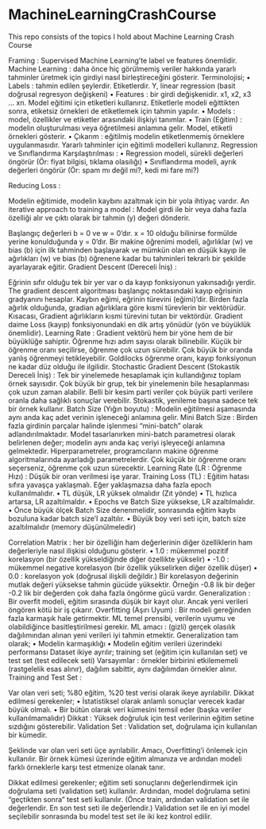 # MachineLearningCrashCourse
This repo consists of the topics I hold about Machine Learning Crash Course

Framing : 
Supervised Machine Learning’te label ve features önemlidir. 
Machine Learning : daha önce hiç görülmemiş veriler hakkında yararlı tahminler üretmek için girdiyi nasıl birleştireceğini gösterir. 
Terminolojisi;
•	Labels : tahmin edilen şeylerdir. Etiketlerdir. Y, linear regression (basit doğrusal regresyon değişkeni)
•	Features : bir girdi değişkenidir. x1, x2, x3 … xn.
Model eğitimi için etiketleri kullanırız. Etiketlerle modeli eğittikten sonra, etiketsiz örnekleri de etiketlemek için tahmin yapılır.
•	Models : model, özellikler ve etiketler arasındaki ilişkiyi tanımlar. 
•	Train (Eğitim) : modelin oluşturulması veya öğretilmesi anlamına gelir. Model, etiketli örnekleri gösterir. 
•	Çıkarım : eğitilmiş modelin etiketlenmemiş örneklere uygulanmasıdır.
Yararlı tahminler için eğitimli modelleri kullanırız. 
Regression ve Sınıflandırma Karşılaştırılması : 
•	Regression modeli, sürekli değerleri öngörür (Ör: fiyat bilgisi, tıklama olasılığı)
•	Sınıflandırma modeli, ayrık değerleri öngörür (Ör: spam mı değil mi?, kedi mi fare mi?)











Reducing Loss : 
 
Modelin eğitimide, modelin kaybını azaltmak için bir yola ihtiyaç vardır. 
 An iterative approach to training a model : Model girdi ile bir veya daha fazla özelliği alır ve çıktı olarak bir tahmin (y) değeri dönderir. 
 
Başlangıç değerleri b = 0 ve w = 0’dır. x = 10 olduğu bilinirse formülde yerine konulduğunda y = 0’dır. 
Bir makine öğrenimi modeli, ağırlıklar (w) ve bias (b) için ilk tahminden başlayarak ve mümkün olan en düşük kayıp ile ağırlıkları (w) ve bias (b) öğrenene kadar bu tahminleri tekrarlı bir şekilde ayarlayarak eğitir. 
Gradient Descent (Dereceli İniş) : 
 
Eğrinin sıfır olduğu tek bir yer var o da kayıp fonksiyonun yakınsadığı yerdir. The gradient descent algoritması başlangıç noktasındaki kayıp eğrisinin gradyanını hesaplar. Kaybın eğimi, eğrinin türevini (eğimi)’dir. 
Birden fazla ağırlık olduğunda, gradian ağırlıklara göre kısmi türevlerin bir vektörüdür. Kısacası, Gradient ağırlıkların kısmi türevini tutan bir vektördür. 
Gradient daime Loss (kayıp) fonksiyonundaki en dik artış yönüdür (yön ve büyüklük önemlidir).
Learning Rate : Gradient vektörü hem bir yöne hem de bir büyüklüğe sahiptir. Öğrenme hızı adım sayısı olarak bilinebilir. Küçük bir öğrenme oranı seçilirse, öğrenme çok uzun sürebilir. Çok büyük bir oranda yanlış öğrenmeyi tetikleyebilir. Goldilocks öğrenme oranı, kayıp fonksiyonun ne kadar düz olduğu ile ilgilidir.
Stochastic Gradient Descent (Stokastik Dereceli İniş) : Tek bir yinelemede hesaplamak için kullandığınız toplam örnek sayısıdır. Çok büyük bir grup, tek bir yinelemenin bile hesaplanması çok uzun zaman alabilir. Belli bir kesim parti veriler çok büyük parti verilere oranla daha sağlıklı sonuçlar verebilir. 
Stokastik, yenileme başına sadece tek bir örnek kullanır. 
Batch Size (Yığın boyutu) : Modelin eğitilmesi aşamasında aynı anda kaç adet verinin işleneceği anlamına gelir.
Mini Batch Size : Birden fazla girdinin parçalar halinde işlenmesi “mini-batch” olarak adlandırılmaktadır. Model tasarlanırken mini-batch parametresi olarak belirlenen değer; modelin aynı anda kaç veriyi işleyeceği anlamına gelmektedir.
Hiperparametreler, programcıların makine öğrenme algoritmalarında ayarladığı parametrelerdir. Çok küçük bir öğrenme oranı seçerseniz, öğrenme çok uzun sürecektir. 
Learning Rate (LR : Öğrenme Hızı) : Düşük bir oran verilmesi işe yarar.
Training Loss (TL) : Eğitim hatası sıfıra yavaşça yaklaşmalı. Eğer yaklaşmazsa daha fazla epoch kullanılmalıdır. 
•	TL düşük, LR yüksek olmalıdır (Zıt yönde)
•	TL hızlıca artarsa, LR azaltılmaldır.
•	Epochs ve Batch Size yüksekse, LR azaltılmalıdır.
•	Önce büyük ölçek Batch Size denenmelidir, sonrasında eğitim kaybı bozuluna kadar batch size’I azaltılır. 
•	Büyük boy veri seti için, batch size azaltılmalıdır (memory düşünülmeledir)

Correlation Matrix : her bir özelliğin ham değerlerinin diğer özelliklerin ham değerleriyle nasıl ilişkisi olduğunu gösterir. 
•	1.0 : mükemmel pozitif korelasyon (bir özellik yükseldiğinde diğer özellikte yükselir)
•	-1.0 : mükemmel negative korelasyon (bir özellik yükselirken diğer özellik düşer)
•	0.0 : korelasyon yok (doğrusal ilişkili değildir.) 
Bir korelasyon değerinin mutlak değeri yüksekse tahmin gücüde yüksektir. Örneğin -0.8 lik bir değer -0.2 lik bir değerden çok daha fazla öngörme gücü vardır.
Generalization : 
Bir overfit modeli, eğitim sırasında düşük bir kayıt olur. Ancak yeni verileri öngören kötü bir iş çıkarır. 
Overfitting (Aşırı Uyum) : Bir modeli gereğinden fazla karmaşık hale getirmektir. 
ML temel prensibi, verilerin uyumu ve olabildiğince basitleştirilmesi gerekir. 
ML amacı : (gizli) gerçek olasılık dağılımından alınan yeni verileri iyi tahmin etmektir. 
Generalization tam olarak;
•	Modelin karmaşıklığı 
•	Modelin eğitim verileri üzerindeki performansı
Dataset ikiye ayrılır; training set (eğitim için kullanılan set) ve test set (test edilecek seti)
Varsayımlar : örnekler birbirini etkilememeli (rastgelelik esas alınır), dağılım sabittir, aynı dağılımdan örnekler alınır.
Training and Test Set :
 
Var olan veri seti; %80 eğitim, %20 test verisi olarak ikeye ayrılabilir. Dikkat edilmesi gerekenler;
•	İstatistiksel olarak anlamlı sonuçlar verecek kadar büyük olmalı.
•	Bir bütün olarak veri kümesini temsil eder (başka veriler kullanılmamalıdır)
Dikkat : Yüksek doğruluk için test verilerinin eğitim setine sızdığını gösterebilir. 
Validation Set :
Validation set, doğrulama için kullanılan bir kümedir. 
 
Şeklinde var olan veri seti üçe ayrılabilir. Amacı, Overfitting’i önlemek için kullanılır. Bir örnek kümesi üzerinde eğitim almanıza ve ardından modeli farklı örneklerle karşı test etmenize olanak tanır.  
 
Dikkat edilmesi gerekenler; eğitim seti sonuçlarını değerlendirmek için doğrulama seti (validation set) kullanılır. Ardından, model doğrulama setini “geçtikten sonra” test seti kullanılır. (Önce train, ardından validation set ile değerlendir. En son test seti ile değerlendir.)
Validation set ile en iyi model seçilebilir sonrasında bu model test set ile iki kez kontrol edilir.

